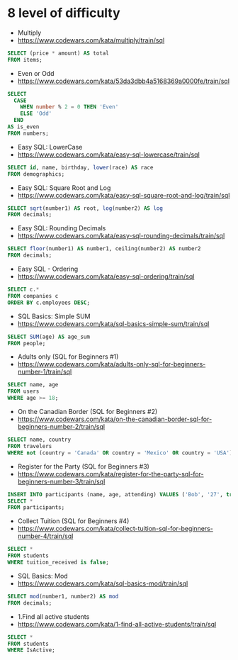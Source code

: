 # 8 level of difficulty


* Multiply
* https://www.codewars.com/kata/multiply/train/sql

```SQL
SELECT (price * amount) AS total 
FROM items;
```


* Even or Odd
* https://www.codewars.com/kata/53da3dbb4a5168369a0000fe/train/sql

```SQL
SELECT 
  CASE
    WHEN number % 2 = 0 THEN 'Even'
    ELSE 'Odd'
  END
AS is_even
FROM numbers;
```


* Easy SQL: LowerCase
* https://www.codewars.com/kata/easy-sql-lowercase/train/sql

```SQL
SELECT id, name, birthday, lower(race) AS race
FROM demographics;
```


* Easy SQL: Square Root and Log
* https://www.codewars.com/kata/easy-sql-square-root-and-log/train/sql

```SQL
SELECT sqrt(number1) AS root, log(number2) AS log
FROM decimals;
```


* Easy SQL: Rounding Decimals
* https://www.codewars.com/kata/easy-sql-rounding-decimals/train/sql

```SQL
SELECT floor(number1) AS number1, ceiling(number2) AS number2
FROM decimals;
```


* Easy SQL - Ordering
* https://www.codewars.com/kata/easy-sql-ordering/train/sql

```SQL
SELECT c.*
FROM companies c
ORDER BY c.employees DESC;
```


* SQL Basics: Simple SUM
* https://www.codewars.com/kata/sql-basics-simple-sum/train/sql

```SQL
SELECT SUM(age) AS age_sum
FROM people;
```


* Adults only (SQL for Beginners #1)
* https://www.codewars.com/kata/adults-only-sql-for-beginners-number-1/train/sql

```SQL
SELECT name, age
FROM users
WHERE age >= 18;
```


* On the Canadian Border (SQL for Beginners #2)
* https://www.codewars.com/kata/on-the-canadian-border-sql-for-beginners-number-2/train/sql

```SQL
SELECT name, country
FROM travelers
WHERE not (country = 'Canada' OR country = 'Mexico' OR country = 'USA');
```


* Register for the Party (SQL for Beginners #3)
* https://www.codewars.com/kata/register-for-the-party-sql-for-beginners-number-3/train/sql

```SQL
INSERT INTO participants (name, age, attending) VALUES ('Bob', '27', true);
SELECT *
FROM participants;
```


* Collect Tuition (SQL for Beginners #4)
* https://www.codewars.com/kata/collect-tuition-sql-for-beginners-number-4/train/sql

```SQL
SELECT *
FROM students
WHERE tuition_received is false;
```


* SQL Basics: Mod
* https://www.codewars.com/kata/sql-basics-mod/train/sql

```SQL
SELECT mod(number1, number2) AS mod
FROM decimals;
```


* 1.Find all active students
* https://www.codewars.com/kata/1-find-all-active-students/train/sql

```SQL
SELECT *
FROM students
WHERE IsActive;
```
